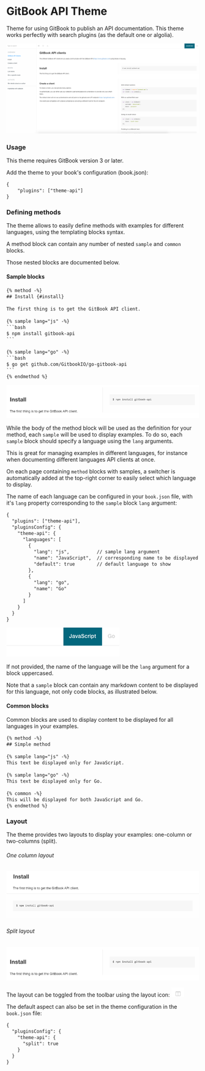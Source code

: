 # GitBook API Theme

Theme for using GitBook to publish an API documentation. This theme works perfectly with search plugins (as the default one or algolia).

![Screenshot](img/theme-api.png)

### Usage

This theme requires GitBook version 3 or later.

Add the theme to your book's configuration (book.json):

    {
        "plugins": ["theme-api"]
    }

### Defining methods

The theme allows to easily define methods with examples for different languages, using the templating blocks syntax.

A method block can contain any number of nested `sample` and `common` blocks.

Those nested blocks are documented below.

#### Sample blocks

    {% method -%}
    ## Install {#install}

    The first thing is to get the GitBook API client.

    {% sample lang="js" -%}
    ```bash
    $ npm install gitbook-api
    ```

    {% sample lang="go" -%}
    ```bash
    $ go get github.com/GitbookIO/go-gitbook-api
    ```
    {% endmethod %}

![Method definition](img/split.png)

While the body of the method block will be used as the definition for your method, each `sample` will be used to display examples. To do so, each `sample` block should specify a language using the `lang` arguments.

This is great for managing examples in different languages, for instance when documenting different languages API clients at once.

On each page containing `method` blocks with samples, a switcher is automatically added at the top-right corner to easily select which language to display.

The name of each language can be configured in your `book.json` file, with it's `lang` property corresponding to the `sample` block `lang` argument:

    {
      "plugins": ["theme-api"],
      "pluginsConfig": {
        "theme-api": {
          "languages": [
            {
              "lang": "js",          // sample lang argument
              "name": "JavaScript",  // corresponding name to be displayed
              "default": true        // default language to show
            },
            {
              "lang": "go",
              "name": "Go"
            }
          ]
        }
      }
    }

![Language switcher](img/lang-switcher.png)

If not provided, the name of the language will be the `lang` argument for a block uppercased.

Note that a `sample` block can contain any markdown content to be displayed for this language, not only code blocks, as illustrated below.


#### Common blocks

Common blocks are used to display content to be displayed for all languages in your examples.

    {% method -%}
    ## Simple method

    {% sample lang="js" -%}
    This text be displayed only for JavaScript.

    {% sample lang="go" -%}
    This text be displayed only for Go.

    {% common -%}
    This will be displayed for both JavaScript and Go.
    {% endmethod %}


### Layout

The theme provides two layouts to display your examples: one-column or two-columns (split).

###### One column layout
![One column](img/one-column.png)

###### Split layout
![Split](img/split.png)

The layout can be toggled from the toolbar using the layout icon: ![Layout icon](img/layout-icon.png)

The default aspect can also be set in the theme configuration in the `book.json` file:

    {
      "pluginsConfig": {
        "theme-api": {
          "split": true
        }
      }
    }
